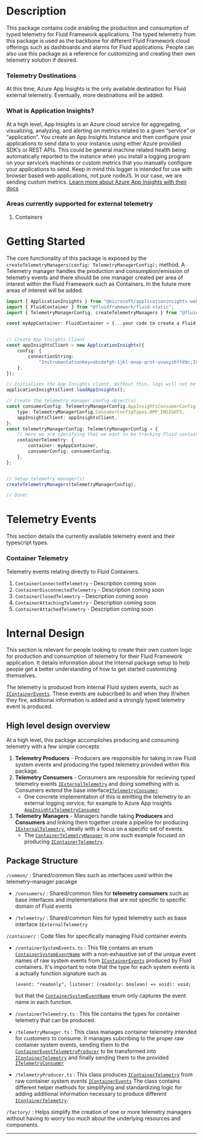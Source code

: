 # Description

This package contains code enabling the production and consumption of typed telemetry for Fluid Framework applications. The typed telemetry from this package is used as the backbone for different Fluid Framework cloud offerings such as dashboards and alarms for Fluid applications. People can also use this package as a reference for customizing and creating their own telemetry solution if desired.

### Telemetry Destinations

At this time, Azure App Insights is the only available destination for Fluid external telemetry. Eventually, more destinations will be added.

### What is Application Insights?

At a high level, App Insights is an Azure cloud service for aggregating, visualizing, analyzing, and alerting on metrics related to a given “service” or “application”.
You create an App Insights Instance and then configure your applications to send data to your instance using either Azure provided SDK’s or REST APIs.
This could be general machine related health being automatically reported to the instance when you install a logging program on your service’s machines or custom metrics that you manually configure your applications to send. Keep in mind this logger is intended for use with browser based web applications, not pure nodeJS.
In our case, we are sending custom metrics. [Learn more about Azure App Insights with their docs](https://learn.microsoft.com/en-us/azure/azure-monitor/app/app-insights-overview?tabs=net)

### Areas currently supported for external telemetry

1. Containers

# Getting Started

The core functionality of this package is exposed by the `createTelemetryManagers(config: TelemetryManagerConfig);` method. A Telemetry manager handles the production and consumption/emission of telemetry events and there should be one manager created per area of interest within the Fluid Framework such as Containers. In the future more areas of interest will be added.

```ts
import { ApplicationInsights } from "@microsoft/applicationinsights-web";
import { FluidContainer } from "@fluidframework/fluid-static";
import { TelemetryManagerConfig, createTelemetryManagers } from "@fluidframework/external-telemetry"

const myAppContainer: FluidContainer = {...your code to create a Fluid Continer}


// Create App Insights Client
const appInsightsClient = new ApplicationInsights({
	config: {
		connectionString:
			"InstrumentationKey=abcdefgh-ijkl-mnop-qrst-uvwxyz6ffd9c;IngestionEndpoint=https://westus2-2.in.applicationinsights.azure.com/;LiveEndpoint=https://westus2.livediagnostics.monitor.azure.com/",
	},
});

// Initializes the App Insights client. Without this, logs will not be sent to Azure.
applicationInsightsClient.loadAppInsights();

// Create the telemetry manager config object(s)
const consumerConfig: TelemetryManagerConfig.AppInsightsConsumerConfig = {
	type: TelemetryManagerConfig.ConsumerConfigTypes.APP_INSIGHTS,
	appInsightsClient: appInsightsClient,
};
const telemetryManagerConfig: TelemetryManagerConfig = {
    // Here we are specifying that we want to be tracking Fluid container related events.
	containerTelemetry: {
		container: myAppContainer,
		consumerConfig: consumerConfig,
	},
};


// Setup telemetry manager(s)
createTelemetryManagers(telemetryManagerConfig);

// Done!
```

# Telemetry Events

This section details the currently available telemetry event and their typescript types.

### Container Telemetry

Telemetry events relating directly to Fluid Containers.

1. `ContainerConnectedTelemetry` - Description coming soon
1. `ContainerDisconnectedTelemetry` - Description coming soon
1. `ContainerClosedTelemetry` - Description coming soon
1. `ContainerAttachingTelemetry` - Description coming soon
1. `ContainerAttachedTelemetry` - Description coming soon

# Internal Design

This section is relevant for people looking to create their own custom logic for production and consumption of telemetry for their Fluid Framework application. It details information about the internal package setup to help people get a better understanding of how to get started customizing themselves.

The telemetry is produced from internal Fluid system events, such as [`IContainerEvents`](../../../common/container-definitions/src/loader.ts).
These events are subscribed to and when they if/when they fire, additional information is added and a strongly typed telemetry event is produced.

## High level design overview

At a high level, this package accomplishes producing and consuming telemetry with a few simple concepts

1. **Telemetry Producers** - Producers are responsible for taking in raw Fluid system events and producing the typed telemetry provided within this package.
2. **Telemetry Consumers** - Consumers are responsible for recieving typed telemetry events [`IExternalTelemetry`](./telemetry-manager/common/telemetry/index.ts) and doing something with is. Consumers extend the base interface[`ITelemetryConsumer`](./telemetry-manager/common/consumers/index.ts).
    - One concrete implementation of this is emitting the telemetry to an external logging service, for example to Azure App insights [`AppInsightsTelemetryConsumer`](./telemetry-manager/common/consumers/appInsightsTelemetryConsumer.ts)
3. **Telemetry Managers** - Managers handle taking **Producers** and **Consumers** and linking them together create a pipeline for producing [`IExternalTelemetry`](./telemetry-manager/common/telemetry/index.ts), ideally with a focus on a specific set of events.
    - The [`ContainerTelemetryManager`](./telemetry-manager/container/telemetryManager.ts) is one such example focused on producing [`IContainerTelemetry`](./telemetry-manager/container/containerTelemetry.ts).

## Package Structure

`/common/` : Shared/common files such as interfaces used within the telemetry-manager pacakge

-   `/consumers/` : Shared/common files for **telemetry consumers** such as base interfaces and implementations
    that are not specific to specific domain of Fluid events

-   `/telemetry/` : Shared/common files for typed telemetry such as base interface `IExternalTelemetry`

`/container/` : Code files for specifically managing Fluid container events

-   `/containerSystemEvents.ts` : This file contains an enum [`ContainerSystemEventName`](./telemetry-manager/container/containerSystemEvents.ts) with a non-exhaustive set of the unique event names of raw system events from [`IContainerEvents`](../../../common/container-definitions/src/loader.ts) produced by Fluid containers.
    It's important to note that the type for each system events is a actually function signature such as

    ```
    (event: "readonly", listener: (readonly: boolean) => void): void;
    ```

    but that the [`ContainerSystemEventName`](./telemetry-manager/container/containerSystemEvents.ts) enum only captures the event name in each function.

-   `/containerTelemetry.ts` : This file contains the types for container telemetry that can be produced.

-   `/telemetryManager.ts` : This class manages container telemetry intended for customers to consume. It manages subcribing to the proper raw container system events, sending them to the [`ContainerEventTelemetryProducer`](./telemetry-manager/container/telemetryProducer.ts) to be transformed into [`IContainerTelemetry`](./telemetry-manager/container/containerTelemetry.ts) and finally sending them to the provided [`ITelemetryConsumer`](./telemetry-manager/common/consumers/index.ts)

-   `/telemetryProducer.ts` : This class produces [`IContainerTelemetry`](./telemetry-manager/container/containerTelemetry.ts) from raw container system events [`IContainerEvents`](../../../common/container-definitions/src/loader.ts) The class contains different helper methods for simplifying and standardizing logic for adding additional information necessary
    to produce different [`IContainerTelemetry`](./telemetry-manager/container/containerTelemetry.ts).

`/factory/` : Helps simplify the creation of one or more telemetry managers without having to worry too much about the underlying resources and components.

---
